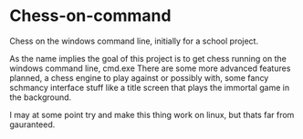 # Chess-on-command
Chess on the windows command line, initially for a school project.

As the name implies the goal of this project is to get chess running on the windows command line, cmd.exe
There are some more advanced features planned, a chess engine to play against or possibly
with, some fancy schmancy interface stuff like a title screen that plays the immortal game in
the background.

I may at some point try and make this thing work on linux, but thats far from gauranteed.

